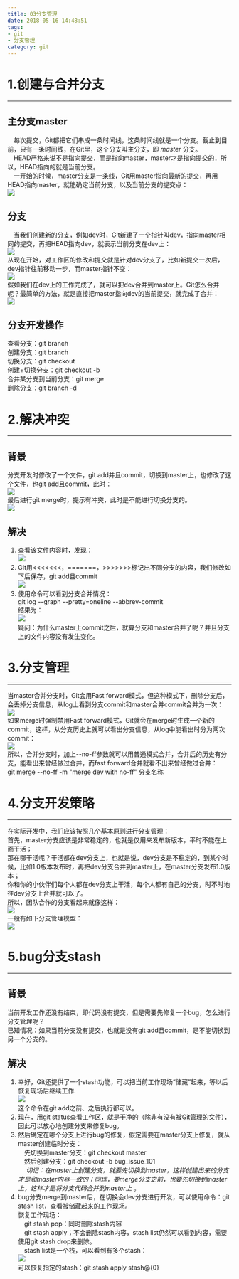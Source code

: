 ```yaml
---
title: 03分支管理
date: 2018-05-16 14:48:51
tags:
- git      
- 分支管理 
category: git
---
```

# 1.创建与合并分支
----
## 主分支master

&ensp;&ensp;每次提交，Git都把它们串成一条时间线，这条时间线就是一个分支。截止到目前，只有一条时间线，在Git里，这个分支叫主分支，即 *master* 分支。  
&ensp;&ensp;HEAD严格来说不是指向提交，而是指向master，master才是指向提交的，所以，HEAD指向的就是当前分支。  
&ensp;&ensp;一开始的时候，master分支是一条线，Git用master指向最新的提交，再用HEAD指向master，就能确定当前分支，以及当前分支的提交点：  
![](/images/git/git-head-master.png)  
## 分支
&ensp;&ensp;当我们创建新的分支，例如dev时，Git新建了一个指针叫dev，指向master相同的提交，再把HEAD指向dev，就表示当前分支在dev上：  
![](/images/git/git-head-dev.png)  
从现在开始，对工作区的修改和提交就是针对dev分支了，比如新提交一次后，dev指针往前移动一步，而master指针不变：  
![](/images/git/git-head-dev-1.png)  
假如我们在dev上的工作完成了，就可以把dev合并到master上。Git怎么合并呢？最简单的方法，就是直接把master指向dev的当前提交，就完成了合并：  
![](/images/git/git-head-dev-2.png)  
## 分支开发操作
查看分支：git branch  
创建分支：git branch <name>  
切换分支：git checkout <name>  
创建+切换分支：git checkout -b <name>  
合并某分支到当前分支：git merge <name>  
删除分支：git branch -d <name>  
# 2.解决冲突
-----
## 背景
分支开发时修改了一个文件，git add并且commit，切换到master上，也修改了这个文件，也git add且commit，此时：  
![](/images/git/git-conflict.png)  
最后进行git merge时，提示有冲突，此时是不能进行切换分支的。  
![](/images/git/git-conflict-1.png)  
## 解决
1. 查看该文件内容时，发现：  
![](/images/git/git-conflict-2.png)  
2. Git用<<<<<<<，=======，>>>>>>>标记出不同分支的内容，我们修改如下后保存，git  add且commit  
![](/images/git/git-conflict-3.png)  
3. 使用命令可以看到分支合并情况：  
git log --graph --pretty=oneline --abbrev-commit  
结果为：  
![](/images/git/git-conflict-4.png)  
疑问：为什么master上commit之后，就算分支和master合并了呢？并且分支上的文件内容没有发生变化。
  
# 3.分支管理
----
当master合并分支时，Git会用Fast forward模式，但这种模式下，删除分支后，会丢掉分支信息，从log上看到分支commit和master合并commit合并为一次：  
![](/images/git/git-03-01.png)  
如果merge时强制禁用Fast forward模式，Git就会在merge时生成一个新的commit，这样，从分支历史上就可以看出分支信息，从log中能看出时分为两次commit：  
![](/images/git/git-03-02.png)  
所以，合并分支时，加上--no-ff参数就可以用普通模式合并，合并后的历史有分支，能看出来曾经做过合并，而fast forward合并就看不出来曾经做过合并：  
git merge --no-ff -m "merge dev with no-ff" 分支名称  
# 4.分支开发策略
----
在实际开发中，我们应该按照几个基本原则进行分支管理：  
首先，master分支应该是非常稳定的，也就是仅用来发布新版本，平时不能在上面干活；  
那在哪干活呢？干活都在dev分支上，也就是说，dev分支是不稳定的，到某个时候，比如1.0版本发布时，再把dev分支合并到master上，在master分支发布1.0版本；  
你和你的小伙伴们每个人都在dev分支上干活，每个人都有自己的分支，时不时地往dev分支上合并就可以了。  
所以，团队合作的分支看起来就像这样：  
![](/images/git/git-03-03.png)  
一般有如下分支管理模型：  
![](/images/git/git-03-04.png)  
# 5.bug分支stash
----
## 背景
当前开发工作还没有结束，即代码没有提交，但是需要先修复一个bug，怎么进行分支管理呢？  
已知情况：如果当前分支没有提交，也就是没有git  add且commit，是不能切换到另一个分支的。  
## 解决
1. 幸好，Git还提供了一个stash功能，可以把当前工作现场“储藏”起来，等以后恢复现场后继续工作.  
![](/images/git/git-03-05.png)  
这个命令在git  add之前、之后执行都可以。  
2. 现在，用git status查看工作区，就是干净的（除非有没有被Git管理的文件），因此可以放心地创建分支来修复bug。
3. 然后确定在哪个分支上进行bug的修复，假定需要在master分支上修复，就从master创建临时分支：  
&ensp;&ensp;先切换到master分支：git  checkout  master  
&ensp;&ensp;然后创建分支：git  checkout -b  bug_issue_101  
&ensp;&ensp; *切记：在master上创建分支，就要先切换到master，这样创建出来的分支才是和master内容一致的；同理，要merge分支之前，也要先切换到master上，这样才是将分支代码合并到master上* 。   
4. bug分支merge到master后，在切换会dev分支进行开发，可以使用命令：git stash list，查看被储藏起来的工作现场。  
恢复工作现场：  
&ensp;&ensp;git  stash  pop：同时删除stash内容  
&ensp;&ensp;git  stash  apply；不会删除stash内容，stash list仍然可以看到内容，需要使用git stash drop来删除。  
&ensp;&ensp;stash list是一个栈，可以看到有多个stash：  
![](/images/git/git-03-06.png)  
可以恢复指定的stash：git stash apply stash@{0}
